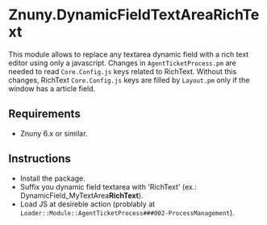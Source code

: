 # Znuny.DynamicFieldTextAreaRichText

This module allows to replace any textarea dynamic field with a rich text editor using only a javascript.
Changes in ```AgentTicketProcess.pm``` are needed to read ```Core.Config.js``` keys related to RichText. Without this changes, RichText ```Core.Config.js``` keys are filled by ```Layout.pm``` only if the window has a article field.

## Requirements

- Znuny 6.x or similar.

## Instructions

- Install the package.
- Suffix you dynamic field textarea with 'RichText' (ex.: DynamicField_MyTextArea**RichText**).
- Load JS at desireble action (problably at ```Loader::Module::AgentTicketProcess###002-ProcessManagement```).